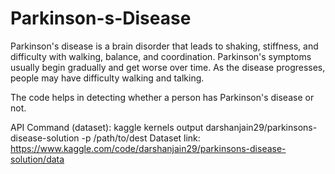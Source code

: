 # Parkinson-s-Disease

Parkinson's disease is a brain disorder that leads to shaking, stiffness, and difficulty with walking, balance, and coordination. Parkinson's symptoms usually begin gradually and get worse over time. As the disease progresses, people may have difficulty walking and talking.

The code helps in detecting whether a person has Parkinson's disease or not.


API Command (dataset): kaggle kernels output darshanjain29/parkinsons-disease-solution -p /path/to/dest
Dataset link: https://www.kaggle.com/code/darshanjain29/parkinsons-disease-solution/data
